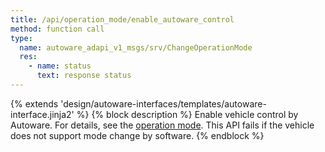 ```yaml
---
title: /api/operation_mode/enable_autoware_control
method: function call
type:
  name: autoware_adapi_v1_msgs/srv/ChangeOperationMode
  res:
    - name: status
      text: response status
---
```


{% extends 'design/autoware-interfaces/templates/autoware-interface.jinja2' %}
{% block description %}
Enable vehicle control by Autoware.
For details, see the [operation mode](../../../features/operation_mode.md).
This API fails if the vehicle does not support mode change by software.
{% endblock %}
